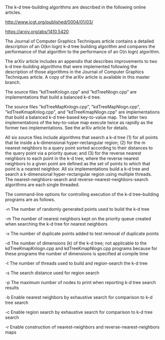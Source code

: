 The k-d tree-building algorithms are described in the following online articles.

http://www.jcgt.org/published/0004/01/03/

https://arxiv.org/abs/1410.5420

The Journal of Computer Graphics Techniques article contains a detailed description of an O(kn logn) k-d tree building algorithm and compares the performance of that algorithm to the performance of an O(n logn) algorithm.

The arXiv article includes an appendix that describes improvements to two k-d tree-building algorithms that were implemented following the description of those algorithms in the Journal of Computer Graphics Techniques article. A copy of the arXiv article is available in this master branch.

The source files “kdTreeKnlogn.cpp” and “kdTreeNlogn.cpp” are implementations that build a balanced k-d tree.

The source files "kdTreeMapKnlogn.cpp", "kdTreeMapNlogn.cpp", "kdTreeKmapKnlog.cpp", and "kdTreeKmapNlogn.cpp" are implementations that build a balanced k-d tree-based key-to-value map. The latter two implementations of the key-to-value map execute twice as rapidly as the former two implementations. See the arXiv article for details.

All six source files include algorithms that search a k-d tree (1) for all points that lie inside a k-dimensional hyper-rectangular region; (2) for the m nearest neighbors to a query point sorted according to their distances to the query point via a priority queue; and (3) for the reverse nearest neighbors to each point in the k-d tree, where the reverse nearest neighbors to a given point are defined as the set of points to which that point is a nearest neighbor. All six implementations build a k-d tree and search a k-dimensional hyper-rectangular region using multiple threads. The nearest-neighbors-search and reverse-nearest-neighbors-search algorithms are each single threaded.

The command-line options for controlling execution of the k-d tree-building programs are as follows.

-n The number of randomly generated points used to build the k-d tree

-m The number of nearest neighbors kept on the priority queue created when searching the k-d tree for nearest neighbors

-x The number of duplicate points added to test removal of duplicate points

-d The number of dimensions (k) of the k-d tree; not applicable to the kdTreeKmapKnlogn.cpp and kdTreeKmapNlogn.cpp programs because for these programs the number of dimensions is specified at compile time

-t The number of threads used to build and region-search the k-d tree

-s The search distance used for region search

-p The maximum number of nodes to print when reporting k-d tree search results

-b Enable nearest neighbors by exhaustive search for comparison to k-d tree search

-c Enable region search by exhaustive search for comparison to k-d tree search

-r Enable construction of nearest-neighbors and reverse-nearest-neighbors maps
